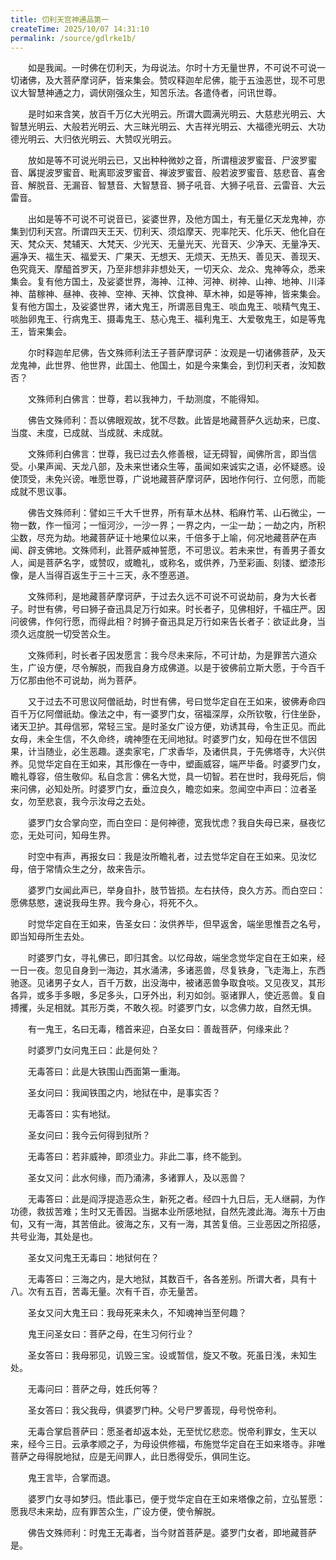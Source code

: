 ```yaml
---
title: 忉利天宫神通品第一
createTime: 2025/10/07 14:31:10
permalink: /source/gdlrke1b/
---
```


　　如是我闻。一时佛在忉利天，为母说法。尔时十方无量世界，不可说不可说一切诸佛，及大菩萨摩诃萨，皆来集会。赞叹释迦牟尼佛，能于五浊恶世，现不可思议大智慧神通之力，调伏刚强众生，知苦乐法。各遣侍者，问讯世尊。

　　是时如来含笑，放百千万亿大光明云。所谓大圆满光明云、大慈悲光明云、大智慧光明云、大般若光明云、大三昧光明云、大吉祥光明云、大福德光明云、大功德光明云、大归依光明云、大赞叹光明云。

　　放如是等不可说光明云已，又出种种微妙之音，所谓檀波罗蜜音、尸波罗蜜音、羼提波罗蜜音、毗离耶波罗蜜音、禅波罗蜜音、般若波罗蜜音、慈悲音、喜舍音、解脱音、无漏音、智慧音、大智慧音、狮子吼音、大狮子吼音、云雷音、大云雷音。

　　出如是等不可说不可说音已，娑婆世界，及他方国土，有无量亿天龙鬼神，亦集到忉利天宫。所谓四天王天、忉利天、须焰摩天、兜率陀天、化乐天、他化自在天、梵众天、梵辅天、大梵天、少光天、无量光天、光音天、少净天、无量净天、遍净天、福生天、福爱天、广果天、无想天、无烦天、无热天、善见天、善现天、色究竟天、摩醯首罗天，乃至非想非非想处天，一切天众、龙众、鬼神等众，悉来集会。复有他方国土，及娑婆世界，海神、江神、河神、树神、山神、地神、川泽神、苗稼神、昼神、夜神、空神、天神、饮食神、草木神，如是等神，皆来集会。复有他方国土，及娑婆世界，诸大鬼王，所谓恶目鬼王、啖血鬼王、啖精气鬼王、啖胎卵鬼王、行病鬼王、摄毒鬼王、慈心鬼王、福利鬼王、大爱敬鬼王，如是等鬼王，皆来集会。

　　尔时释迦牟尼佛，告文殊师利法王子菩萨摩诃萨：汝观是一切诸佛菩萨，及天龙鬼神，此世界、他世界，此国土、他国土，如是今来集会，到忉利天者，汝知数否？

　　文殊师利白佛言：世尊，若以我神力，千劫测度，不能得知。

　　佛告文殊师利：吾以佛眼观故，犹不尽数。此皆是地藏菩萨久远劫来，已度、当度、未度，已成就、当成就、未成就。

　　文殊师利白佛言：世尊，我已过去久修善根，证无碍智，闻佛所言，即当信受。小果声闻、天龙八部，及未来世诸众生等，虽闻如来诚实之语，必怀疑惑。设使顶受，未免兴谤。唯愿世尊，广说地藏菩萨摩诃萨，因地作何行、立何愿，而能成就不思议事。

　　佛告文殊师利：譬如三千大千世界，所有草木丛林、稻麻竹苇、山石微尘，一物一数，作一恒河；一恒河沙，一沙一界；一界之内，一尘一劫；一劫之内，所积尘数，尽充为劫。地藏菩萨证十地果位以来，千倍多于上喻，何况地藏菩萨在声闻、辟支佛地。文殊师利，此菩萨威神誓愿，不可思议。若未来世，有善男子善女人，闻是菩萨名字，或赞叹，或瞻礼，或称名，或供养，乃至彩画、刻镂、塑漆形像，是人当得百返生于三十三天，永不堕恶道。

　　文殊师利，是地藏菩萨摩诃萨，于过去久远不可说不可说劫前，身为大长者子。时世有佛，号曰狮子奋迅具足万行如来。时长者子，见佛相好，千福庄严。因问彼佛，作何行愿，而得此相？时狮子奋迅具足万行如来告长者子：欲证此身，当须久远度脱一切受苦众生。

　　文殊师利，时长者子因发愿言：我今尽未来际，不可计劫，为是罪苦六道众生，广设方便，尽令解脱，而我自身方成佛道。以是于彼佛前立斯大愿，于今百千万亿那由他不可说劫，尚为菩萨。

　　又于过去不可思议阿僧祇劫，时世有佛，号曰觉华定自在王如来，彼佛寿命四百千万亿阿僧祇劫。像法之中，有一婆罗门女，宿福深厚，众所钦敬，行住坐卧，诸天卫护。其母信邪，常轻三宝。是时圣女广设方便，劝诱其母，令生正见。而此女母，未全生信，不久命终，魂神堕在无间地狱。时婆罗门女，知母在世不信因果，计当随业，必生恶趣。遂卖家宅，广求香华，及诸供具，于先佛塔寺，大兴供养。见觉华定自在王如来，其形像在一寺中，塑画威容，端严毕备。时婆罗门女，瞻礼尊容，倍生敬仰。私自念言：佛名大觉，具一切智。若在世时，我母死后，倘来问佛，必知处所。时婆罗门女，垂泣良久，瞻恋如来。忽闻空中声曰：泣者圣女，勿至悲哀，我今示汝母之去处。

　　婆罗门女合掌向空，而白空曰：是何神德，宽我忧虑？我自失母已来，昼夜忆恋，无处可问，知母生界。

　　时空中有声，再报女曰：我是汝所瞻礼者，过去觉华定自在王如来。见汝忆母，倍于常情众生之分，故来告示。

　　婆罗门女闻此声已，举身自扑，肢节皆损。左右扶侍，良久方苏。而白空曰：愿佛慈愍，速说我母生界。我今身心，将死不久。

　　时觉华定自在王如来，告圣女曰：汝供养毕，但早返舍，端坐思惟吾之名号，即当知母所生去处。

　　时婆罗门女，寻礼佛已，即归其舍。以忆母故，端坐念觉华定自在王如来，经一日一夜。忽见自身到一海边，其水涌沸，多诸恶兽，尽复铁身，飞走海上，东西驰逐。见诸男子女人，百千万数，出没海中，被诸恶兽争取食啖。又见夜叉，其形各异，或多手多眼，多足多头，口牙外出，利刃如剑。驱诸罪人，使近恶兽。复自搏攫，头足相就。其形万类，不敢久视。时婆罗门女，以念佛力故，自然无惧。

　　有一鬼王，名曰无毒，稽首来迎，白圣女曰：善哉菩萨，何缘来此？

　　时婆罗门女问鬼王曰：此是何处？

　　无毒答曰：此是大铁围山西面第一重海。

　　圣女问曰：我闻铁围之内，地狱在中，是事实否？

　　无毒答曰：实有地狱。

　　圣女问曰：我今云何得到狱所？

　　无毒答曰：若非威神，即须业力。非此二事，终不能到。

　　圣女又问：此水何缘，而乃涌沸，多诸罪人，及以恶兽？

　　无毒答曰：此是阎浮提造恶众生，新死之者。经四十九日后，无人继嗣，为作功德，救拔苦难；生时又无善因。当据本业所感地狱，自然先渡此海。海东十万由旬，又有一海，其苦倍此。彼海之东，又有一海，其苦复倍。三业恶因之所招感，共号业海，其处是也。

　　圣女又问鬼王无毒曰：地狱何在？

　　无毒答曰：三海之内，是大地狱，其数百千，各各差别。所谓大者，具有十八。次有五百，苦毒无量。次有千百，亦无量苦。

　　圣女又问大鬼王曰：我母死来未久，不知魂神当至何趣？

　　鬼王问圣女曰：菩萨之母，在生习何行业？

　　圣女答曰：我母邪见，讥毁三宝。设或暂信，旋又不敬。死虽日浅，未知生处。

　　无毒问曰：菩萨之母，姓氏何等？

　　圣女答曰：我父我母，俱婆罗门种。父号尸罗善现，母号悦帝利。

　　无毒合掌启菩萨曰：愿圣者却返本处，无至忧忆悲恋。悦帝利罪女，生天以来，经今三日。云承孝顺之子，为母设供修福，布施觉华定自在王如来塔寺。非唯菩萨之母得脱地狱，应是无间罪人，此日悉得受乐，俱同生讫。

　　鬼王言毕，合掌而退。

　　婆罗门女寻如梦归。悟此事已，便于觉华定自在王如来塔像之前，立弘誓愿：愿我尽未来劫，应有罪苦众生，广设方便，使令解脱。

　　佛告文殊师利：时鬼王无毒者，当今财首菩萨是。婆罗门女者，即地藏菩萨是。
